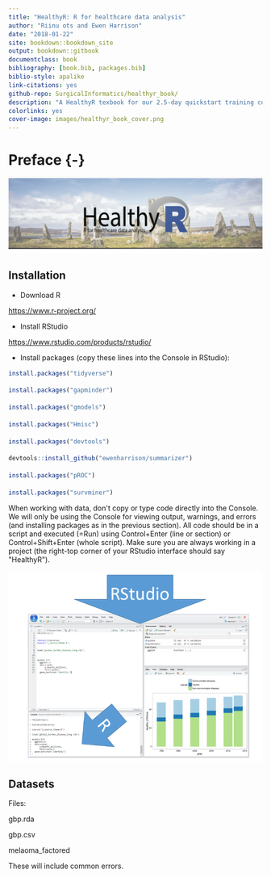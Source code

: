 ```yaml
--- 
title: "HealthyR: R for healthcare data analysis"
author: "Riinu ots and Ewen Harrison"
date: "2018-01-22"
site: bookdown::bookdown_site
output: bookdown::gitbook
documentclass: book
bibliography: [book.bib, packages.bib]
biblio-style: apalike
link-citations: yes
github-repo: SurgicalInformatics/healthyr_book/
description: "A HealthyR texbook for our 2.5-day quickstart training course."
colorlinks: yes
cover-image: images/healthyr_book_cover.png
---
```


# Preface {-}

![](images/cover.png)<!-- -->

## Installation

<div class="healthyr">
<ul>
<li>Download R</li>
</ul>
</div>

https://www.r-project.org/

<div class="healthyr">
<ul>
<li>Install RStudio</li>
</ul>
</div>

https://www.rstudio.com/products/rstudio/

<div class="healthyr">
<ul>
<li>Install packages (copy these lines into the Console in RStudio):</li>
</ul>
</div>


```r
install.packages("tidyverse")

install.packages("gapminder")

install.packages("gmodels")

install.packages("Hmisc")

install.packages("devtools")

devtools::install_github("ewenharrison/summarizer")

install.packages("pROC")

install.packages("survminer")
```

<div class="warning">
<p>When working with data, don't copy or type code directly into the Console. We will only be using the Console for viewing output, warnings, and errors (and installing packages as in the previous section). All code should be in a script and executed (=Run) using Control+Enter (line or section) or Control+Shift+Enter (whole script). Make sure you are always working in a project (the right-top corner of your RStudio interface should say &quot;HealthyR&quot;).</p>
</div>

![](images/rstudio_vs_r.png)<!-- -->

## Datasets

<div class="healthyr">
<p>Files:</p>
<p>gbp.rda</p>
<p>gbp.csv</p>
<p>melaoma_factored</p>
</div>

<div class="error">
<p>These will include common errors.</p>
</div>
